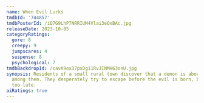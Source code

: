 ```yaml
---
name: When Evil Lurks
tmdbId: '744857'
tmdbPosterId: /iQ7G9LhP7NRRIUM4Vlai3eOxBAc.jpg
releaseDate: 2023-10-05
categoryRatings:
  gore: 8
  creepy: 9
  jumpscares: 4
  suspense: 8
  psychological: 7
tmdbBackdropId: /cavK9ox37pxDg11RvJINMH63onU.jpg
synopsis: Residents of a small rural town discover that a demon is about to be born
  among them. They desperately try to escape before the evil is born, but it may be
  too late.
aiRatings: true
---
```


